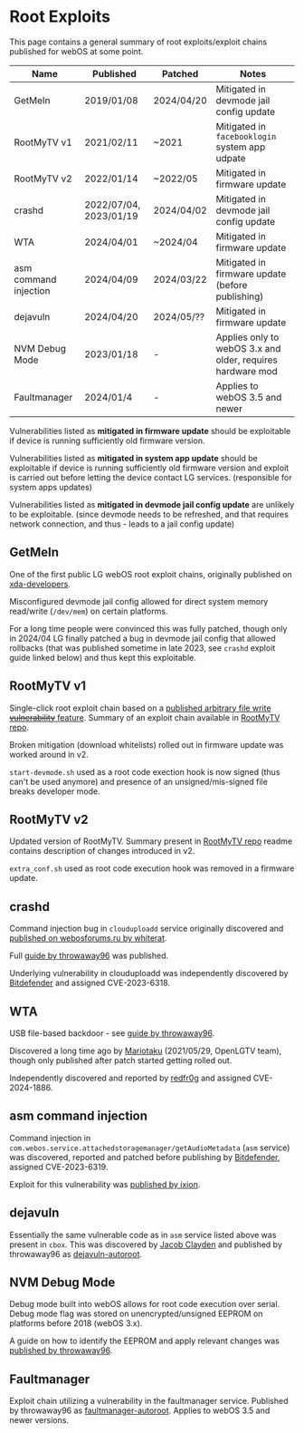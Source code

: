 # Root Exploits

This page contains a general summary of root exploits/exploit chains published
for webOS at some point.

| Name | Published | Patched | Notes |
|------|----------|---------|-------|
| GetMeIn | 2019/01/08 | 2024/04/20 | Mitigated in devmode jail config update |
| RootMyTV v1 | 2021/02/11 | ~2021 | Mitigated in `facebooklogin` system app udpate |
| RootMyTV v2 | 2022/01/14 | ~2022/05 | Mitigated in firmware update |
| crashd | 2022/07/04, 2023/01/19 | 2024/04/02 | Mitigated in devmode jail config update |
| WTA | 2024/04/01 | ~2024/04 | Mitigated in firmware update |
| asm command injection | 2024/04/09 | 2024/03/22 | Mitigated in firmware update (before publishing) |
| dejavuln | 2024/04/20 | 2024/05/?? | Mitigated in firmware update |
| NVM Debug Mode | 2023/01/18 | - | Applies only to webOS 3.x and older, requires hardware mod |
| Faultmanager | 2024/01/4 | - | Applies to webOS 3.5 and newer |

Vulnerabilities listed as **mitigated in firmware update** should be exploitable
if device is running sufficiently old firmware version.

Vulnerabilities listed as **mitigated in system app update** should be
exploitable if device is running sufficiently old firmware version and exploit
is carried out before letting the device contact LG services. (responsible for
system apps updates)

Vulnerabilities listed as **mitigated in devmode jail config update** are
unlikely to be exploitable. (since devmode needs to be refreshed, and that requires
network connection, and thus - leads to a jail config update)

## GetMeIn
One of the first public LG webOS root exploit chains, originally published on
[xda-developers](https://xdaforums.com/t/getmein-one-time-rooting-jailbreaking-tool-for-webos-lg-tvs.3887904/).

Misconfigured devmode jail config allowed for direct system memory read/write
(`/dev/mem`) on certain platforms.

For a long time people were convinced this was fully patched, though only
in 2024/04 LG finally patched a bug in devmode jail config that allowed rollbacks
(that was published sometime in late 2023, see `crashd` exploit guide linked
below) and thus kept this exploitable.

## RootMyTV v1
Single-click root exploit chain based on a [published arbitrary file write
~~vulnerability~~ feature](https://blog.recurity-labs.com/2021-02-03/webOS_Pt1.html). Summary of an
exploit chain available in [RootMyTV repo](https://github.com/RootMyTV/RootMyTV.github.io).

Broken mitigation (download whitelists) rolled out in firmware update was worked around in v2.

`start-devmode.sh` used as a root code exection hook is now signed (thus can't
be used anymore) and presence of an unsigned/mis-signed file breaks developer
mode.

## RootMyTV v2
Updated version of RootMyTV. Summary present in [RootMyTV
repo](https://github.com/RootMyTV/RootMyTV.github.io) readme contains
description of changes introduced in v2.

`extra_conf.sh` used as root code execution hook was removed in a firmware
update.

## crashd
Command injection bug in `clouduploadd` service originally discovered and [published on
webosforums.ru by whiterat](https://webos-forums.ru/post155471.html#p155471).

Full [guide by throwaway96](https://gist.github.com/throwaway96/e811b0f7cc2a705a5a476a8dfa45e09f) was published.

Underlying vulnerability in clouduploadd was independently discovered by
[Bitdefender](https://www.bitdefender.com/blog/labs/vulnerabilities-identified-in-lg-webos/) and assigned CVE-2023-6318.

## WTA
USB file-based backdoor - see [guide by throwaway96](https://gist.github.com/throwaway96/b171240ef59d7f5fd6fb48fc6dfd2941).

Discovered a long time ago by [Mariotaku](https://github.com/mariotaku) (2021/05/29, OpenLGTV team),
though only published after patch started getting rolled out.

Independently discovered and reported by
[redfr0g](https://www.brzozowski.io/web-applications/2024/04/09/lg-webos-pwnage-getting-rce-on-signage-tvs.html) and assigned CVE-2024-1886.

## asm command injection
Command injection in `com.webos.service.attachedstoragemanager/getAudioMetadata`
(`asm` service) was discovered, reported and patched before publishing
by [Bitdefender](https://www.bitdefender.com/blog/labs/vulnerabilities-identified-in-lg-webos/), assigned CVE-2023-6319.

Exploit for this vulnerability was [published by
ixion](https://github.com/illixion/root-my-webos-tv).

## dejavuln
Essentially the same vulnerable code as in `asm` service listed above was
present in `cbox`. This was discovered by [Jacob
Clayden](https://jacobcx.dev/) and published by
throwaway96 as [dejavuln-autoroot](https://github.com/throwaway96/dejavuln-autoroot).

## NVM Debug Mode
Debug mode built into webOS allows for root code execution over serial. Debug
mode flag was stored on unencrypted/unsigned EEPROM on platforms before 2018
(webOS 3.x).

A guide on how to identify the EEPROM and apply relevant changes was
[published by
throwaway96](https://gist.github.com/throwaway96/827ff726981cc2cbc46a22a2ad7337a1).

## Faultmanager
Exploit chain utilizing a vulnerability in the faultmanager service. Published by
throwaway96 as [faultmanager-autoroot](https://github.com/throwaway96/faultmanager-autoroot).
Applies to webOS 3.5 and newer versions.
